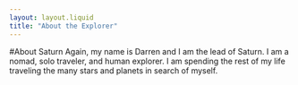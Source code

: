 ```yaml
---
layout: layout.liquid
title: "About the Explorer"
---
```


#About Saturn
Again, my name is Darren and I am the lead of Saturn. I am a nomad, solo traveler, and human explorer. I am spending the rest of my life traveling the many stars and planets in search of myself.